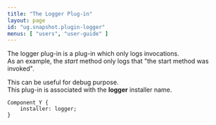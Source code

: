 ```yaml
---
title: "The Logger Plug-in"
layout: page
id: "ug.snapshot.plugin-logger"
menus: [ "users", "user-guide" ]
---
```


The logger plug-in is a plug-in which only logs invocations.  
As an example, the *start* method only logs that "the start method was invoked".

This can be useful for debug purpose.  
This plug-in is associated with the **logger** installer name.

	Component_Y {
		installer: logger;
	}
